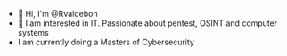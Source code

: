 - 👋 Hi, I'm @Rvaldebon
- 👀 I am interested in IT. Passionate about pentest, OSINT and computer systems
- I am currently doing a Masters of Cybersecurity

<!---
Rvaldebon/Rvaldebon is a ✨ special ✨ repository because its `README.md` (this file) appears on your GitHub profile.
You can click the Preview link to review your changes.
--->
